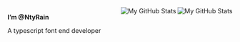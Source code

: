 <a href="https://github.com/hyoban#gh-light-mode-only">
  <img src="https://github-readme-stats.vercel.app/api?username=NtyRain&show_icons=true&hide_borader=true&icon_color=586069&title_color=60696f&include_all_commits=true&hide_title=true&count_private=true#gh-light-mode-only" align="right" alt="My GitHub Stats" />
</a>

<a href="https://github.com/hyoban#gh-dark-mode-only">
  <img src="https://github-readme-stats.vercel.app/api?username=NtyRain&show_icons=true&hide_border=true&icon_color=60696f&title_color=8d939d&include_all_commits=true&hide_title=true&bg_color=1f2228&text_color=8d939d&count_private=true#gh-dark-mode-only" align="right" alt="My GitHub Stats" />
</a>

**I’m @NtyRain**

A typescript font end developer
